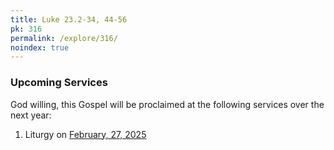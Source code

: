 ```yaml
---
title: Luke 23.2-34, 44-56
pk: 316
permalink: /explore/316/
noindex: true
---
```


### Upcoming Services

God willing, this Gospel will be proclaimed at the following services over the next year:


1. Liturgy on [February, 27, 2025](https://orthocal.info/readings/gregorian/2025/02/27/)
